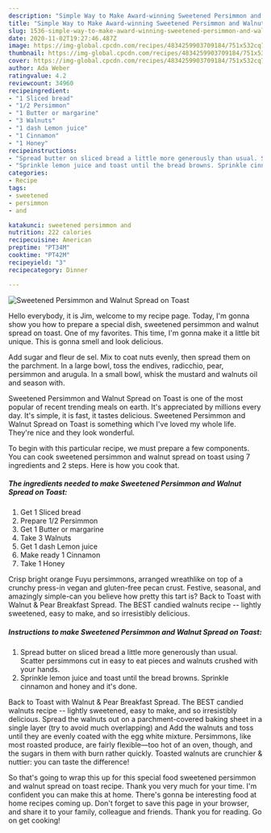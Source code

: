 ```yaml
---
description: "Simple Way to Make Award-winning Sweetened Persimmon and Walnut Spread on Toast"
title: "Simple Way to Make Award-winning Sweetened Persimmon and Walnut Spread on Toast"
slug: 1536-simple-way-to-make-award-winning-sweetened-persimmon-and-walnut-spread-on-toast
date: 2020-11-02T19:27:46.487Z
image: https://img-global.cpcdn.com/recipes/4834259903709184/751x532cq70/sweetened-persimmon-and-walnut-spread-on-toast-recipe-main-photo.jpg
thumbnail: https://img-global.cpcdn.com/recipes/4834259903709184/751x532cq70/sweetened-persimmon-and-walnut-spread-on-toast-recipe-main-photo.jpg
cover: https://img-global.cpcdn.com/recipes/4834259903709184/751x532cq70/sweetened-persimmon-and-walnut-spread-on-toast-recipe-main-photo.jpg
author: Ada Weber
ratingvalue: 4.2
reviewcount: 34960
recipeingredient:
- "1 Sliced bread"
- "1/2 Persimmon"
- "1 Butter or margarine"
- "3 Walnuts"
- "1 dash Lemon juice"
- "1 Cinnamon"
- "1 Honey"
recipeinstructions:
- "Spread butter on sliced bread a little more generously than usual. Scatter persimmons cut in easy to eat pieces and walnuts crushed with your hands."
- "Sprinkle lemon juice and toast until the bread browns. Sprinkle cinnamon and honey and it&#39;s done."
categories:
- Recipe
tags:
- sweetened
- persimmon
- and

katakunci: sweetened persimmon and 
nutrition: 222 calories
recipecuisine: American
preptime: "PT34M"
cooktime: "PT42M"
recipeyield: "3"
recipecategory: Dinner

---
```



![Sweetened Persimmon and Walnut Spread on Toast](https://img-global.cpcdn.com/recipes/4834259903709184/751x532cq70/sweetened-persimmon-and-walnut-spread-on-toast-recipe-main-photo.jpg)

Hello everybody, it is Jim, welcome to my recipe page. Today, I'm gonna show you how to prepare a special dish, sweetened persimmon and walnut spread on toast. One of my favorites. This time, I'm gonna make it a little bit unique. This is gonna smell and look delicious.

Add sugar and fleur de sel. Mix to coat nuts evenly, then spread them on the parchment. In a large bowl, toss the endives, radicchio, pear, persimmon and arugula. In a small bowl, whisk the mustard and walnuts oil and season with.

Sweetened Persimmon and Walnut Spread on Toast is one of the most popular of recent trending meals on earth. It's appreciated by millions every day. It's simple, it is fast, it tastes delicious. Sweetened Persimmon and Walnut Spread on Toast is something which I've loved my whole life. They're nice and they look wonderful.


To begin with this particular recipe, we must prepare a few components. You can cook sweetened persimmon and walnut spread on toast using 7 ingredients and 2 steps. Here is how you cook that.

<!--inarticleads1-->

##### The ingredients needed to make Sweetened Persimmon and Walnut Spread on Toast:

1. Get 1 Sliced bread
1. Prepare 1/2 Persimmon
1. Get 1 Butter or margarine
1. Take 3 Walnuts
1. Get 1 dash Lemon juice
1. Make ready 1 Cinnamon
1. Take 1 Honey


Crisp bright orange Fuyu persimmons, arranged wreathlike on top of a crunchy press-in vegan and gluten-free pecan crust. Festive, seasonal, and amazingly simple-can you believe how pretty this tart is? Back to Toast with Walnut &amp; Pear Breakfast Spread. The BEST candied walnuts recipe -- lightly sweetened, easy to make, and so irresistibly delicious. 

<!--inarticleads2-->

##### Instructions to make Sweetened Persimmon and Walnut Spread on Toast:

1. Spread butter on sliced bread a little more generously than usual. Scatter persimmons cut in easy to eat pieces and walnuts crushed with your hands.
1. Sprinkle lemon juice and toast until the bread browns. Sprinkle cinnamon and honey and it&#39;s done.


Back to Toast with Walnut &amp; Pear Breakfast Spread. The BEST candied walnuts recipe -- lightly sweetened, easy to make, and so irresistibly delicious. Spread the walnuts out on a parchment-covered baking sheet in a single layer (try to avoid much overlapping) and Add the walnuts and toss until they are evenly coated with the egg white mixture. Persimmons, like most roasted produce, are fairly flexible—too hot of an oven, though, and the sugars in them with burn rather quickly. Toasted walnuts are crunchier &amp; nuttier: you can taste the difference! 

So that's going to wrap this up for this special food sweetened persimmon and walnut spread on toast recipe. Thank you very much for your time. I'm confident you can make this at home. There's gonna be interesting food at home recipes coming up. Don't forget to save this page in your browser, and share it to your family, colleague and friends. Thank you for reading. Go on get cooking!
